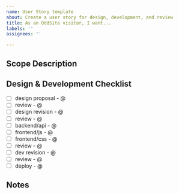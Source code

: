 ```yaml
---
name: User Story template
about: Create a user story for design, development, and review
title: As an OddSite visitor, I want...
labels: ''
assignees: ''

---
```


## Scope Description

## Design & Development Checklist
- [ ] design proposal - @
- [ ] review - @
- [ ] design revision - @
- [ ] review - @
- [ ] backend/api - @
- [ ] frontend/js - @
- [ ] frontend/css - @
- [ ] review - @
- [ ] dev revision - @
- [ ] review - @
- [ ] deploy - @

## Notes
